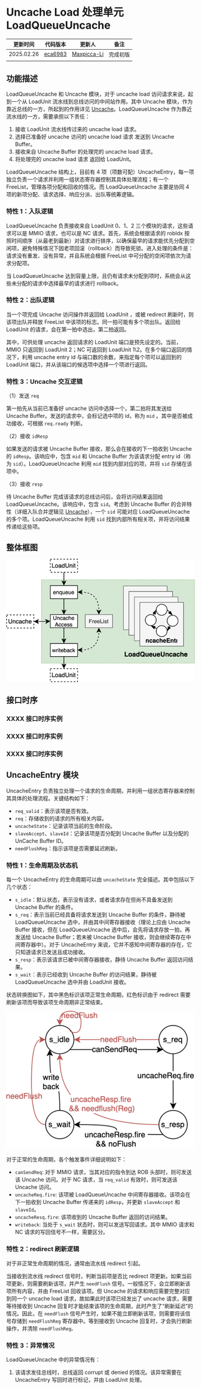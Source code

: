 # Uncache Load 处理单元 LoadQueueUncache

| 更新时间   | 代码版本                                                                                                                                                     | 更新人 | 备注     |
| ---------- | ------------------------------------------------------------------------------------------------------------------------------------------------------------ | ------ | -------- |
| 2025.02.26 | [eca6983](https://github.com/OpenXiangShan/XiangShan/blob/eca6983f19d9c20aa907987dff616649c3d204a2/src/main/scala/xiangshan/mem/lsqueue/LoadQueueUncache.scala) | [Maxpicca-Li](https://github.com/Maxpicca-Li/) | 完成初版 |
|            |                                                                                                                                                              |        |          |

## 功能描述

LoadQueueUncache 和 Uncache 模块，对于 uncache load 访问请求来说，起到一个从 LoadUnit 流水线到总线访问的中间站作用。其中 Uncache 模块，作为靠近总线的一方，所起到的作用详见 [Uncache](../Uncache.md "Uncache 处理单元 Uncache")。LoadQueueUncache 作为靠近流水线的一方，需要承担以下责任：

1. 接收 LoadUnit 流水线传过来的 uncache load 请求。
2. 选择已准备好 uncache 访问的 uncache load 请求 发送到 Uncache  Buffer。
3. 接收来自 Uncache  Buffer 的处理完的 uncache load 请求。
4. 将处理完的 uncache load 请求 返回给 LoadUnit。

LoadQueueUncache 结构上，目前有 4 项（项数可配）UncacheEntry，每一项独立负责一个请求并利用一组状态寄存器控制其具体处理流程；有一个 FreeList，管理各项分配和回收的情况。而 LoadQueueUncache 主要是协同 4 项的新项分配、请求选择、响应分派、出队等统筹逻辑。

### 特性 1：入队逻辑

LoadQueueUncache 负责接收来自 LoadUnit 0、1、2 三个模块的请求，这些请求可以是 MMIO 请求，也可以是 NC 请求。首先，系统会根据请求的 robIdx 按照时间顺序（从最老到最新）对请求进行排序，以确保最早的请求能优先分配到空闲项，避免特殊情况下因老项回滚（rollback）而导致死锁。进入处理的条件是：请求没有重发、没有异常，并且系统会根据 FreeList 中可分配的空闲项依次为请求分配项。

当 LoadQueueUncache 达到容量上限，且仍有请求未分配到项时，系统会从这些未分配的请求中选择最早的请求进行 rollback。

### 特性 2：出队逻辑

当一个项完成 Uncache 访问操作并返回给 LoadUnit ，或被 redirect 刷新时，则该项出队并释放 FreeList 中该项的标志。同一拍可能有多个项出队。返回给 LoadUnit 的请求，会在第一拍中选出，第二拍返回。

其中，可供处理 uncache 返回请求的 LoadUnit 端口是预先设定的。当前，MMIO 只返回到 LoadUnit 2；NC 可返回到 LoadUnit 1\2。在多个端口返回的情况下，利用 uncache entry id 与端口数的余数，来指定每个项可以返回到的 LoadUnit 端口，并从该端口的候选项中选择一个项进行返回。

### 特性 3：Uncache 交互逻辑

（1）发送 `req`

第一拍先从当前已准备好 uncache 访问中选择一个，第二拍将其发送给 Uncache Buffer。发送的请求中，会标记选中项的 id，称为 `mid` 。其中是否被成功接收，可根据 `req.ready` 判断。

（2）接收 `idResp`

如果发送的请求被 Uncache Buffer 接收，那么会在接收的下一拍收到 Uncache 的 `idResp`。该响应中，包含 `mid` 和 Uncache Buffer 为该请求分配 entry id（称为 `sid`）。LoadQueueUncache 利用 `mid` 找到内部对应的项，并将 `sid` 存储在该项中。

（3）接收 `resp`

待 Uncache Buffer 完成该请求的总线访问后，会将访问结果返回给 LoadQueueUncache。该响应中，包含 `sid`。考虑到 Uncache Buffer 的合并特性（详细入队合并逻辑见 [Uncache](../Uncache.md)），一个 `sid` 可能对应 LoadQueueUncache 的多个项。LoadQueueUncache 利用 `sid` 找到内部所有相关项，并将访问结果传递给这些项。

## 整体框图

<!-- 请使用 svg -->

![LoadQueueUncache 整体框图](./figure/LoadQueueUncache.svg)

## 接口时序

### XXXX 接口时序实例

### XXXX 接口时序实例

### XXXX 接口时序实例

## UncacheEntry 模块

UncacheEntry 负责独立处理一个请求的生命周期，并利用一组状态寄存器来控制其具体的处理流程。关键结构如下：

* `req_valid`：表示该项是否有效。
* `req`：存储收到的请求的所有相关内容。
* `uncacheState`：记录该项当前的生命阶段。
* `slaveAccept`、`slaveId`：记录该项是否分配到 Uncache Buffer 以及分配的 UnCache Buffer ID。
* `needFlushReg`：指示该项是否需要延迟刷新。


### 特性 1：生命周期及状态机

每一个 UncacheEntry 的生命周期可以由 `uncacheState` 完全描述。其中包括以下几个状态：

* `s_idle`：默认状态，表示没有请求，或者请求存在但尚不具备发送到 Uncache Buffer 的条件。
* `s_req`：表示当前已经具备将请求发送到 Uncache Buffer 的条件，静待被 LoadQueueUncache 选中，并由其中间寄存器接收（理论上应由 Uncache Buffer 接收，但在 LoadQueueUncache 选中后，会先将请求存放一拍，再发送给 Uncache Buffer；若未被 Uncache Buffer 接收，则会继续寄存在中间寄存器中）。对于 UncacheEntry 来说，它并不感知中间寄存器的存在，它只知道请求已发送且成功接收。
* `s_resp`：表示该请求已被中间寄存器接收，静待 Uncache Buffer 返回访问结果。
* `s_wait`：表示已经收到 Uncache Buffer 的访问结果，静待被 LoadQueueUncache 选中并由 LoadUnit 接收。

状态转换图如下，其中黑色标识该项正常生命周期，红色标识由于 redirect 需要刷新该项而导致该项生命周期非正常结束。

![UncacheEntry 有限状态机示意图](./figure/LoadQueueUncache-Entry-FSM.svg)

对于正常的生命周期，各个触发事件详细说明如下：

* `canSendReq`: 对于 MMIO 请求，当其对应的指令到达 ROB 头部时，则可发送该 Uncache 访问。对于 NC 请求，当 `req_valid` 有效时，则可发送该 Uncache 访问。
* `uncacheReq.fire`: 该项被 LoadQueueUncache 中间寄存器接收。该项会在下一拍收到 Uncache Buffer 传递来的 `idResp`，并更新 `slaveAccept` 和 `slaveId`。
* `uncacheResq.fire`: 该项收到的 Uncache Buffer 返回的访问结果。
* `writeback`: 当处于 `s_wait` 状态时，则可以发送写回请求。其中 MMIO 请求和 NC 请求的写回信号不一样，需要区分。

### 特性 2：redirect 刷新逻辑

对于非正常生命周期的情况，通常由流水线 redirect 引起。

当接收到流水线 redirect 信号时，判断当前项是否比 redirect 项更新。如果当前项更新，则需要刷新该项，并产生 `needFlush` 信号。一般情况下，会立即刷新该项所有内容，并由 FreeList 回收该项。但 Uncache 的请求和响应需要完整对应到同一个 uncache load 请求，故如果此时该项已经发出了 uncache 请求，需要等待接收到 Uncache 回复时才能结束该项的生命周期，此时产生了“刷新延迟”的情况。因此，在 `needFlush` 信号产生时，如果不能立即刷新该项，则需要将该信号存储到 `needFlushReg` 寄存器中。等到接收到 Uncache 回复时，才会执行刷新操作，并清除 `needFlushReg。`

### 特性 3：异常情况

LoadQueueUncache 中的异常情况有：

1. 该请求发往总线时，总线返回 corrupt 或 denied 的情况。该异常需要在 UncacheEntry 写回时进行标记，并由 LoadUnit 处理。
